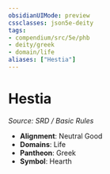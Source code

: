 ```yaml
---
obsidianUIMode: preview
cssclasses: json5e-deity
tags:
- compendium/src/5e/phb
- deity/greek
- domain/life
aliases: ["Hestia"]
---
```

# Hestia
*Source: SRD / Basic Rules* 

- **Alignment**: Neutral Good
- **Domains**: Life
- **Pantheon**: Greek
- **Symbol**: Hearth